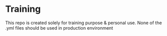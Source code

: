 # Training

This repo is created solely for training purpose & personal use. None of the .yml files should be used in production environment

